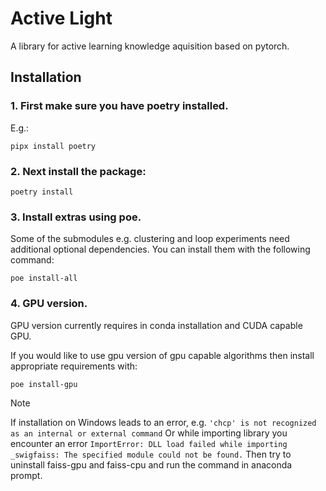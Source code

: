 # Active Light
A library for active learning knowledge aquisition based on pytorch.

## Installation

### 1. First make sure you have poetry installed.
E.g.:
```
pipx install poetry
```


### 2. Next install the package:

```
poetry install
```


### 3. Install extras using poe.

Some of the submodules e.g. clustering and loop experiments need additional optional dependencies.
You can install them with the following command:
```
poe install-all
```

### 4. GPU version.

GPU version currently requires in conda installation and CUDA capable GPU.

If you would like to use gpu version of gpu capable algorithms then install appropriate
requirements with:

```
poe install-gpu
```

> [!NOTE]
> If installation on Windows leads to an error, e.g. `'chcp' is not recognized as an internal or external command`
> Or while importing library you encounter an error `ImportError: DLL load failed while importing _swigfaiss: The specified module could not be found.`
> Then try to uninstall faiss-gpu and faiss-cpu and run the command in anaconda prompt.
